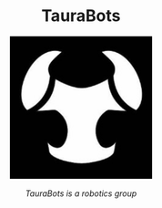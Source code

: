 <h1 align="center">TauraBots
</h1>
<p align="center"><img src="https://github.com/TauraBots/.github/blob/main/profile/assets/icon.jpg" height="250" alt="TauraBots" /></p>

<p align="center"><i>TauraBots is a robotics group</i></p>

##



